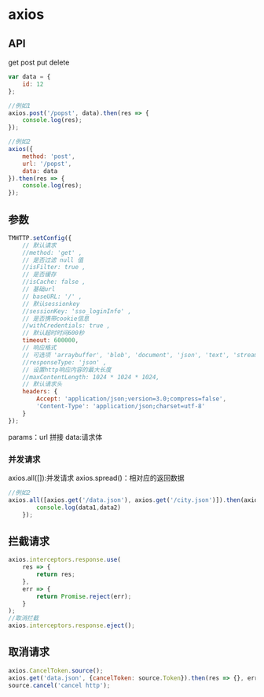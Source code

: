 # axios

## API

get
post
put
delete

```javascript
var data = {
    id: 12
};

//例如1
axios.post('/popst', data).then(res => {
    console.log(res);
});

//例如2
axios({
    method: 'post',
    url: '/popst',
    data: data
}).then(res => {
    console.log(res);
});
```

## 参数

```javascript
TMHTTP.setConfig({
    // 默认请求
    //method: 'get' ,
    // 是否过滤 null 值
    //isFilter: true ,
    // 是否缓存
    //isCache: false ,
    // 基础url
    // baseURL: '/' ,
    // 默认sessionkey
    //sessionKey: 'sso_loginInfo' ,
    // 是否携带cookie信息
    //withCredentials: true ,
    // 默认超时时间600秒
    timeout: 600000,
    // 响应格式
    // 可选项 'arraybuffer', 'blob', 'document', 'json', 'text', 'stream'
    //responseType: 'json' ,
    // 设置http响应内容的最大长度
    //maxContentLength: 1024 * 1024 * 1024,
    // 默认请求头
    headers: {
        Accept: 'application/json;version=3.0;compress=false',
        'Content-Type': 'application/json;charset=utf-8'
    }
});
```

params：url 拼接
data:请求体

### 并发请求

axios.all([]):并发请求
axios.spread()：相对应的返回数据

```javascript
//例如2
axios.all([axios.get('/data.json'), axios.get('/city.json')]).then(axios.spread(data1,data2)=>{
        console.log(data1,data2)
    });
```

## 拦截请求

```javascript
axios.interceptors.response.use(
    res => {
        return res;
    },
    err => {
        return Promise.reject(err);
    }
);
//取消拦截
axios.interceptors.response.eject();
```

## 取消请求

```javascript
axios.CancelToken.source();
axios.get('data.json', {cancelToken: source.Token}).then(res => {}, err => {});
source.cancel('cancel http');
```
